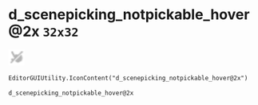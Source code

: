 # d_scenepicking_notpickable_hover@2x `32x32`
<img src="/img/d_scenepicking_notpickable_hover.png" width=32 height=32>

``` CSharp
EditorGUIUtility.IconContent("d_scenepicking_notpickable_hover@2x")
```
```
d_scenepicking_notpickable_hover@2x
```
